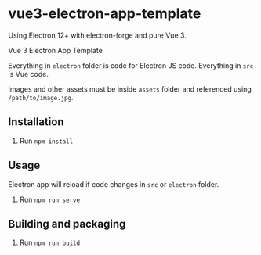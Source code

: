 # vue3-electron-app-template

Using Electron 12+ with electron-forge and pure Vue 3.

Vue 3 Electron App Template

Everything in `electron` folder is code for Electron JS code. Everything in `src` is Vue code.

Images and other assets must be inside `assets` folder and referenced using `/path/to/image.jpg`.

## Installation

1. Run `npm install`

## Usage

Electron app will reload if code changes in `src` or `electron` folder.

1. Run `npm run serve`

## Building and packaging

1. Run `npm run build`
